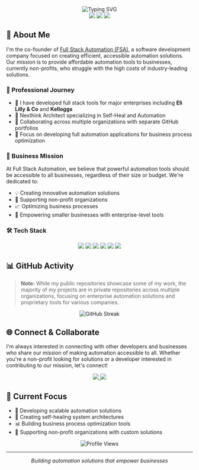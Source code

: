 <div align="center">
  <img src="https://readme-typing-svg.demolab.com?font=Fira+Code&size=32&duration=2800&pause=2000&color=A9FEF7&center=true&vCenter=true&width=940&lines=Hey+there%2C+I'm+Clayton+Seager+👋;Full+Stack+Developer+%7C+Automation+Engineer" alt="Typing SVG" />
</div>

<div align="center">
  <img src="https://img.shields.io/badge/Focus-Automation_Solutions-563177?style=for-the-badge" />
  <img src="https://img.shields.io/badge/Location-USA-b32134?style=for-the-badge" />
  <a href="https://www.linkedin.com/company/full-stack-automation/">
    <img src="https://img.shields.io/badge/FSA-Company_Page-0A66C2?style=for-the-badge&logo=linkedin" />
  </a>
</div>

## 🚀 About Me

I'm the co-founder of [Full Stack Automation (FSA)](https://fsawebsite-b0gpa9bpe2bpbshh.eastus2-01.azurewebsites.net/), a software development company focused on creating efficient, accessible automation solutions. Our mission is to provide affordable automation tools to businesses, currently non-profits, who struggle with the high costs of industry-leading solutions.

### 💼 Professional Journey
- 🏢 I have developed full stack tools for major enterprises including **Eli Lilly & Co** and **Kelloggs**
- 🔧 Nexthink Architect specializing in Self-Heal and Automation
- 🤝 Collaborating across multiple organizations with separate GitHub portfolios
- 🎯 Focus on developing full automation applications for business process optimization

### 🌟 Business Mission
At Full Stack Automation, we believe that powerful automation tools should be accessible to all businesses, regardless of their size or budget. We're dedicated to:
- 💡 Creating innovative automation solutions
- 🤝 Supporting non-profit organizations
- 📈 Optimizing business processes
- 💪 Empowering smaller businesses with enterprise-level tools

### 🛠️ Tech Stack

<div align="center">
  <img src="https://img.shields.io/badge/Rust-000000?style=for-the-badge&logo=rust&logoColor=white" />
  <img src="https://img.shields.io/badge/React-20232A?style=for-the-badge&logo=react&logoColor=61DAFB" />
  <img src="https://img.shields.io/badge/PowerShell-5391FE?style=for-the-badge&logo=powershell&logoColor=white" />
  <img src="https://img.shields.io/badge/Python-3776AB?style=for-the-badge&logo=python&logoColor=white" />
  <img src="https://img.shields.io/badge/Tauri-FFC131?style=for-the-badge&logo=tauri&logoColor=black" />
  <img src="https://img.shields.io/badge/JavaScript-F7DF1E?style=for-the-badge&logo=javascript&logoColor=black" />
</div>

## 📊 GitHub Activity

> **Note:** While my public repositories showcase some of my work, the majority of my projects are in private repositories across multiple organizations, focusing on enterprise automation solutions and proprietary tools for various companies.

<div align="center">
  <img src="https://github-readme-streak-stats.herokuapp.com/?user=ClaytonSeager&theme=dark" alt="GitHub Streak" />
</div>

## 🌐 Connect & Collaborate

I'm always interested in connecting with other developers and businesses who share our mission of making automation accessible to all. Whether you're a non-profit looking for solutions or a developer interested in contributing to our mission, let's connect!

<div align="center">
  <a href="https://www.fullstackautomation.dev">
    <img src="https://img.shields.io/badge/Website-FSA-299EB3?style=for-the-badge" />
  </a>
  <a href="https://www.linkedin.com/company/full-stack-automation/">
    <img src="https://img.shields.io/badge/LinkedIn-Connect-0A66C2?style=for-the-badge&logo=linkedin" />
  </a>
</div>

## 🎯 Current Focus
- 🔄 Developing scalable automation solutions
- 🤖 Creating self-healing system architectures
- 📊 Building business process optimization tools
- 🤝 Supporting non-profit organizations with custom solutions

<div align="center">
  <img src="https://komarev.com/ghpvc/?username=ClaytonSeager&color=563177&style=for-the-badge" alt="Profile Views" />
</div>

---

<div align="center">
  <i>Building automation solutions that empower businesses</i>
</div>
